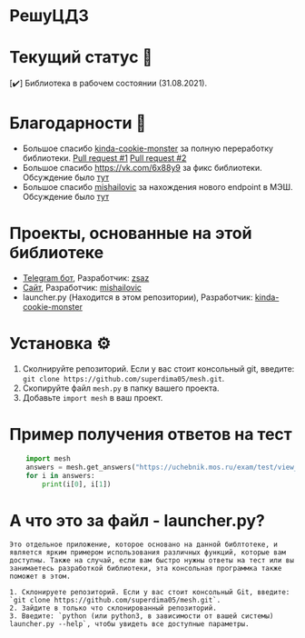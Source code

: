 # РешуЦДЗ 

    
# Текущий статус 🗿
  [:heavy_check_mark:] Библиотека в рабочем состоянии (31.08.2021).
    
# Благодарности 🙏
 - Большое спасибо [kinda-cookie-monster](https://github.com/kinda-cookie-monster) за полную переработку библиотеки. [Pull request #1](https://github.com/superdima05/mesh/pull/6) [Pull request #2](https://github.com/superdima05/mesh/pull/7)
 - Большое спасибо https://vk.com/6x88y9 за фикс библиотеки. Обсуждение было [тут](https://github.com/superdima05/mesh/issues/1)
 - Большое спасибо [mishailovic](https://github.com/mishailovic) за нахождения нового endpoint в МЭШ. Обсуждение было [тут](https://github.com/superdima05/mesh/issues/3)

# Проекты, основанные на этой библиотеке
   - [Telegram бот](https://t.me/CDSansbot), Разработчик: [zsaz](https://github.com/superdima05)
   - [Сайт](https://mash.hotaru.ga/), Разработчик: [mishailovic](https://github.com/mishailovic)
   - launcher.py (Находится в этом репозитории), Разработчик: [kinda-cookie-monster](https://github.com/kinda-cookie-monster)

# Установка ⚙️
  1. Сколнируйте репозиторий. Если у вас стоит консольный git, введите: `git clone https://github.com/superdima05/mesh.git`.
  2. Скопируйте файл `mesh.py` в папку вашего проекта.
  3. Добавьте `import mesh` в ваш проект.

# Пример получения ответов на тест
```python
    import mesh
    answers = mesh.get_answers("https://uchebnik.mos.ru/exam/test/view_test/191202/")
    for i in answers:
        print(i[0], i[1])
```

# А что это за файл - launcher.py?
    Это отдельное приложение, которое основано на данной библтотеке, и является ярким примером использования различных функций, которые вам доступны. Также на случай, если вам быстро нужны ответы на тест или вы занимаетесь разработкой библиотеки, эта консольная программка также поможет в этом.

    1. Склонируете репозиторий. Если у вас стоит консольный Git, введите: `git clone https://github.com/superdima05/mesh.git`.
    2. Зайдите в только что склонированный репозиторий.
    3. Введите: `python (или python3, в зависимости от вашей системы) launcher.py --help`, чтобы увидеть все доступные параметры.
